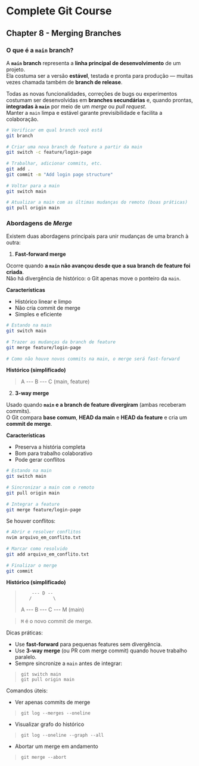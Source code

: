 # Complete Git Course

## Chapter 8 - Merging Branches

### O que é a `main` branch?

A **`main` branch** representa a **linha principal de desenvolvimento** de um projeto.  
Ela costuma ser a versão **estável**, testada e pronta para produção — muitas vezes chamada também de **branch de release**.

Todas as novas funcionalidades, correções de bugs ou experimentos costumam ser desenvolvidas em **branches secundárias** e, quando prontas, **integradas à `main`** por meio de um *merge* ou *pull request*.  
Manter a `main` limpa e estável garante previsibilidade e facilita a colaboração.

```bash
# Verificar em qual branch você está  
git branch  
  
# Criar uma nova branch de feature a partir da main  
git switch -c feature/login-page  
  
# Trabalhar, adicionar commits, etc.  
git add .  
git commit -m "Add login page structure"  
  
# Voltar para a main  
git switch main  
   
# Atualizar a main com as últimas mudanças do remoto (boas práticas)  
git pull origin main
```

### Abordagens de *Merge*

Existem duas abordagens principais para unir mudanças de uma branch à outra:

1) **Fast-forward merge**

Ocorre quando **a `main` não avançou desde que a sua branch de feature foi criada**.  
Não há divergência de histórico: o Git apenas move o ponteiro da `main`.

**Características**  
- Histórico linear e limpo  
- Não cria commit de merge  
- Simples e eficiente

```bash
# Estando na main  
git switch main  
  
# Trazer as mudanças da branch de feature  
git merge feature/login-page  
  
# Como não houve novos commits na main, o merge será fast-forward
```

**Histórico (simplificado)**

> A --- B --- C (main, feature)

2) **3-way merge**

Usado quando **`main` e a branch de feature divergiram** (ambas receberam commits).  
O Git compara **base comum**, **HEAD da main** e **HEAD da feature** e cria um **commit de merge**.

**Características**  
- Preserva a história completa  
- Bom para trabalho colaborativo  
- Pode gerar conflitos

```bash
# Estando na main  
git switch main  
  
# Sincronizar a main com o remoto  
git pull origin main  
  
# Integrar a feature  
git merge feature/login-page
```

Se houver conflitos:

```bash
# Abrir e resolver conflitos  
nvim arquivo_em_conflito.txt  
  
# Marcar como resolvido  
git add arquivo_em_conflito.txt  
  
# Finalizar o merge  
git commit
```

**Histórico (simplificado)**

>         --- D --  
>        /        \
> A --- B --- C --- M (main)

> `M` é o novo commit de merge.

Dicas práticas:
- Use **fast-forward** para pequenas features sem divergência.  
- Use **3-way merge** (ou PR com merge commit) quando houve trabalho paralelo.  
- Sempre sincronize a `main` antes de integrar:  
> `git switch main`  
> `git pull origin main`

Comandos úteis:
- Ver apenas commits de merge  
> `git log --merges --oneline`

- Visualizar grafo do histórico  
> `git log --oneline --graph --all` 

- Abortar um merge em andamento  
> `git merge --abort`


